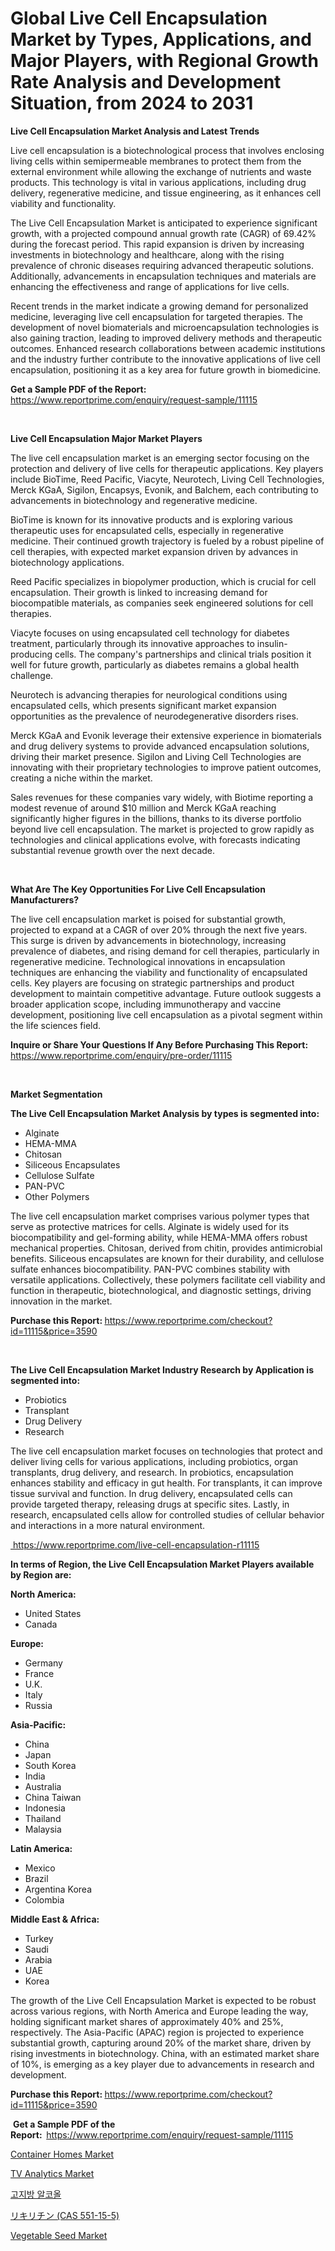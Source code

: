 <p><h1>Global Live Cell Encapsulation Market by Types, Applications, and Major Players, with Regional Growth Rate Analysis and Development Situation, from 2024 to 2031</h1></p><p><strong>Live Cell Encapsulation Market Analysis and Latest Trends</strong></p>
<p><p>Live cell encapsulation is a biotechnological process that involves enclosing living cells within semipermeable membranes to protect them from the external environment while allowing the exchange of nutrients and waste products. This technology is vital in various applications, including drug delivery, regenerative medicine, and tissue engineering, as it enhances cell viability and functionality.</p><p>The Live Cell Encapsulation Market is anticipated to experience significant growth, with a projected compound annual growth rate (CAGR) of 69.42% during the forecast period. This rapid expansion is driven by increasing investments in biotechnology and healthcare, along with the rising prevalence of chronic diseases requiring advanced therapeutic solutions. Additionally, advancements in encapsulation techniques and materials are enhancing the effectiveness and range of applications for live cells.</p><p>Recent trends in the market indicate a growing demand for personalized medicine, leveraging live cell encapsulation for targeted therapies. The development of novel biomaterials and microencapsulation technologies is also gaining traction, leading to improved delivery methods and therapeutic outcomes. Enhanced research collaborations between academic institutions and the industry further contribute to the innovative applications of live cell encapsulation, positioning it as a key area for future growth in biomedicine.</p></p>
<p><strong>Get a Sample PDF of the Report:&nbsp;</strong> <a href="https://www.reportprime.com/enquiry/request-sample/11115">https://www.reportprime.com/enquiry/request-sample/11115</a></p>
<p>&nbsp;</p>
<p><strong>Live Cell Encapsulation Major Market Players</strong></p>
<p><p>The live cell encapsulation market is an emerging sector focusing on the protection and delivery of live cells for therapeutic applications. Key players include BioTime, Reed Pacific, Viacyte, Neurotech, Living Cell Technologies, Merck KGaA, Sigilon, Encapsys, Evonik, and Balchem, each contributing to advancements in biotechnology and regenerative medicine.</p><p>BioTime is known for its innovative products and is exploring various therapeutic uses for encapsulated cells, especially in regenerative medicine. Their continued growth trajectory is fueled by a robust pipeline of cell therapies, with expected market expansion driven by advances in biotechnology applications.</p><p>Reed Pacific specializes in biopolymer production, which is crucial for cell encapsulation. Their growth is linked to increasing demand for biocompatible materials, as companies seek engineered solutions for cell therapies.</p><p>Viacyte focuses on using encapsulated cell technology for diabetes treatment, particularly through its innovative approaches to insulin-producing cells. The company's partnerships and clinical trials position it well for future growth, particularly as diabetes remains a global health challenge.</p><p>Neurotech is advancing therapies for neurological conditions using encapsulated cells, which presents significant market expansion opportunities as the prevalence of neurodegenerative disorders rises.</p><p>Merck KGaA and Evonik leverage their extensive experience in biomaterials and drug delivery systems to provide advanced encapsulation solutions, driving their market presence. Sigilon and Living Cell Technologies are innovating with their proprietary technologies to improve patient outcomes, creating a niche within the market.</p><p>Sales revenues for these companies vary widely, with Biotime reporting a modest revenue of around $10 million and Merck KGaA reaching significantly higher figures in the billions, thanks to its diverse portfolio beyond live cell encapsulation. The market is projected to grow rapidly as technologies and clinical applications evolve, with forecasts indicating substantial revenue growth over the next decade.</p></p>
<p>&nbsp;</p>
<p><strong>What Are The Key Opportunities For Live Cell Encapsulation Manufacturers?</strong></p>
<p><p>The live cell encapsulation market is poised for substantial growth, projected to expand at a CAGR of over 20% through the next five years. This surge is driven by advancements in biotechnology, increasing prevalence of diabetes, and rising demand for cell therapies, particularly in regenerative medicine. Technological innovations in encapsulation techniques are enhancing the viability and functionality of encapsulated cells. Key players are focusing on strategic partnerships and product development to maintain competitive advantage. Future outlook suggests a broader application scope, including immunotherapy and vaccine development, positioning live cell encapsulation as a pivotal segment within the life sciences field.</p></p>
<p><strong>Inquire or Share Your Questions If Any Before Purchasing This Report:</strong> <a href="https://www.reportprime.com/enquiry/pre-order/11115">https://www.reportprime.com/enquiry/pre-order/11115</a></p>
<p>&nbsp;</p>
<p><strong>Market Segmentation</strong></p>
<p><strong>The Live Cell Encapsulation Market Analysis by types is segmented into:</strong></p>
<p><ul><li>Alginate</li><li>HEMA-MMA</li><li>Chitosan</li><li>Siliceous Encapsulates</li><li>Cellulose Sulfate</li><li>PAN-PVC</li><li>Other Polymers</li></ul></p>
<p><p>The live cell encapsulation market comprises various polymer types that serve as protective matrices for cells. Alginate is widely used for its biocompatibility and gel-forming ability, while HEMA-MMA offers robust mechanical properties. Chitosan, derived from chitin, provides antimicrobial benefits. Siliceous encapsulates are known for their durability, and cellulose sulfate enhances biocompatibility. PAN-PVC combines stability with versatile applications. Collectively, these polymers facilitate cell viability and function in therapeutic, biotechnological, and diagnostic settings, driving innovation in the market.</p></p>
<p><strong>Purchase this Report:&nbsp;</strong><a href="https://www.reportprime.com/checkout?id=11115&price=3590">https://www.reportprime.com/checkout?id=11115&price=3590</a></p>
<p>&nbsp;</p>
<p><strong>The Live Cell Encapsulation Market Industry Research by Application is segmented into:</strong></p>
<p><ul><li>Probiotics</li><li>Transplant</li><li>Drug Delivery</li><li>Research</li></ul></p>
<p><p>The live cell encapsulation market focuses on technologies that protect and deliver living cells for various applications, including probiotics, organ transplants, drug delivery, and research. In probiotics, encapsulation enhances stability and efficacy in gut health. For transplants, it can improve tissue survival and function. In drug delivery, encapsulated cells can provide targeted therapy, releasing drugs at specific sites. Lastly, in research, encapsulated cells allow for controlled studies of cellular behavior and interactions in a more natural environment.</p></p>
<p><a href="https://www.reportprime.com/live-cell-encapsulation-r11115">&nbsp;https://www.reportprime.com/live-cell-encapsulation-r11115</a></p>
<p><strong>In terms of Region, the Live Cell Encapsulation Market Players available by Region are:</strong></p>
<p>
    <p> <strong> North America: </strong>
        <ul>
            <li>United States</li>
            <li>Canada</li>
        </ul>
        </p> 
    <p> <strong> Europe: </strong>
        <ul>
            <li>Germany</li>
            <li>France</li>
            <li>U.K.</li>
            <li>Italy</li>
            <li>Russia</li>
        </ul>
        </p> 
    <p> <strong> Asia-Pacific: </strong>
        <ul>
            <li>China</li>
            <li>Japan</li>
            <li>South Korea</li>
            <li>India</li>
            <li>Australia</li>
            <li>China Taiwan</li>
            <li>Indonesia</li>
            <li>Thailand</li>
            <li>Malaysia</li>
        </ul>
        </p> 
    <p> <strong> Latin America: </strong>
        <ul>
            <li>Mexico</li>
            <li>Brazil</li>
            <li>Argentina Korea</li>
            <li>Colombia</li>
        </ul>
        </p> 
    <p> <strong> Middle East & Africa: </strong>
        <ul>
            <li>Turkey</li>
            <li>Saudi</li>
            <li>Arabia</li>
            <li>UAE</li>
            <li>Korea</li>
        </ul>
    </p>
    </p>
<p><p>The growth of the Live Cell Encapsulation Market is expected to be robust across various regions, with North America and Europe leading the way, holding significant market shares of approximately 40% and 25%, respectively. The Asia-Pacific (APAC) region is projected to experience substantial growth, capturing around 20% of the market share, driven by rising investments in biotechnology. China, with an estimated market share of 10%, is emerging as a key player due to advancements in research and development.</p></p>
<p><strong>Purchase this Report: </strong><a href="https://www.reportprime.com/checkout?id=11115&price=3590">https://www.reportprime.com/checkout?id=11115&price=3590</a></p>
<p>&nbsp;<strong>Get a Sample PDF of the Report:&nbsp;&nbsp;</strong><a href="https://www.reportprime.com/enquiry/request-sample/11115">https://www.reportprime.com/enquiry/request-sample/11115</a></p>
<p><strong></strong></p>
<p><p><a href="https://medium.com/@joeyojholms59/the-container-homes-market-has-grown-significantly-as-a-result-of-several-important-causes-11b95d8f7e08">Container Homes Market</a></p><p><a href="https://github.com/JosephineMcguire65/Market-Research-Report-List-1/blob/main/tv-analytics-market.md">TV Analytics Market</a></p><p><a href="https://medium.com/@lorenzogirl/%EA%B3%A0%EA%B8%89-%EC%A7%80%EB%B0%A9-%EC%95%8C%EC%BD%94%EC%98%AC-%EC%8B%9C%EC%9E%A5-%EA%B7%9C%EB%AA%A8-%EC%9C%A0%ED%98%95%EB%B3%84-%EB%8B%A8%EC%87%84-%EC%9E%A5%EC%87%84-%EA%B3%A0%EA%B8%89-%EC%82%AC%EC%8A%AC-%EC%A0%9C%ED%92%88%EB%B3%84-%EC%82%B0%EC%97%85%EC%9A%A9-%EA%B0%9C%EC%9D%B8-%EA%B4%80%EB%A6%AC-%EC%9C%A4%ED%99%9C%EC%9C%A0-%EA%B0%80%EC%86%8C%EC%A0%9C-%EC%A0%9C%EC%95%BD-%EC%A0%9C%ED%98%95-%EA%B0%80%EC%A0%95%EC%9A%A9-%EC%B2%AD%EC%86%8C-%EA%B8%80%EB%A1%9C%EB%B2%8C-%EC%82%B0%EC%97%85-%EB%B6%84%EC%84%9D-%EC%A0%90%EC%9C%A0%EC%9C%A8-%EC%84%B1%EC%9E%A5-7f3a6fd43707">고지방 알코올</a></p><p><a href="https://medium.com/@sheilabruen2023/liquiritin-cas-551-15-5-market-%E3%81%AF-%E3%82%B3%E3%82%B9%E3%83%88%E7%AE%A1%E7%90%86%E3%81%A8%E5%8A%B9%E7%8E%87%E5%90%91%E4%B8%8A%E3%82%92%E5%84%AA%E5%85%88%E3%81%97%E3%81%BE%E3%81%99-%E3%81%95%E3%82%89%E3%81%AB-%E5%A0%B1%E5%91%8A%E6%9B%B8%E3%81%AF%E5%B8%82%E5%A0%B4%E3%81%AE%E9%9C%80%E8%A6%81%E9%9D%A2%E3%81%A8%E4%BE%9B%E7%B5%A6%E9%9D%A2%E3%81%AE%E4%B8%A1%E6%96%B9%E3%82%92%E3%82%AB%E3%83%90%E3%83%BC%E3%81%97%E3%81%A6%E3%81%84%E3%81%BE%E3%81%99-liquiritin-d2b2bce8eb3f">リキリチン (CAS 551-15-5)</a></p><p><a href="https://issuu.com/reportprime-2/docs/vegetable-seed-market-size-2030.ppt_91e651cc4f8533">Vegetable Seed Market</a></p></p>